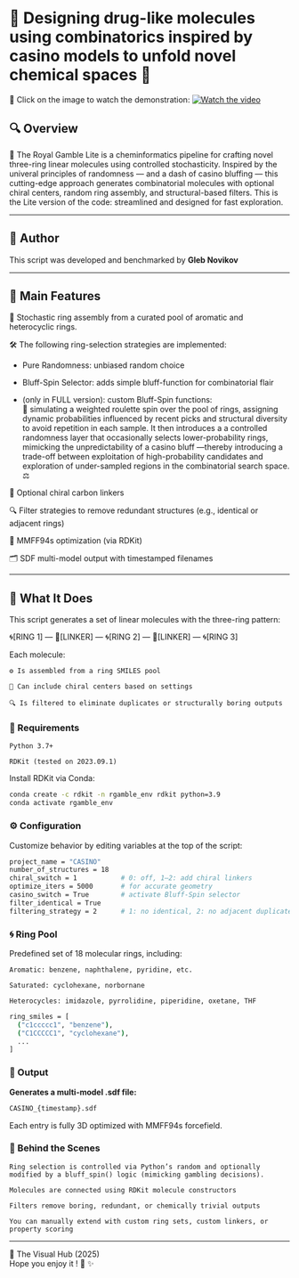 # 🎰 Designing drug-like molecules using combinatorics inspired by casino models to unfold novel chemical spaces 💊  

🎥 Click on the image to watch the demonstration:
[![Watch the video](https://img.youtube.com/vi/gc762D6thsg/maxresdefault.jpg)](https://www.youtube.com/watch?v=gc762D6thsg)

##  🔍 Overview 
🎲 The Royal Gamble Lite is a cheminformatics pipeline for crafting novel three-ring linear molecules using controlled stochasticity. Inspired by the univeral principles of randomness — and a dash of casino bluffing — this cutting-edge approach generates combinatorial molecules with optional chiral centers, random ring assembly, and structural-based filters. This is the Lite version of the code: streamlined and designed for fast exploration.

---

## 👤 Author

This script was developed and benchmarked by **Gleb Novikov**

---

## 🚀 Main Features

🎲 Stochastic ring assembly from a curated pool of aromatic and heterocyclic rings.

🛠️ The following ring-selection strategies are implemented:

-  Pure Randomness: unbiased random choice

-  Bluff-Spin Selector: adds simple bluff-function for combinatorial flair
    
-  (only in FULL version): custom Bluff-Spin functions:  
    🎰 simulating a weighted roulette spin over the pool of rings, assigning dynamic probabilities influenced by recent picks and structural diversity to avoid repetition in each sample. It then introduces a a controlled randomness layer that occasionally selects lower-probability rings, mimicking the unpredictability of a casino bluff —thereby introducing a trade-off between exploitation of high-probability candidates and exploration of under-sampled regions in the combinatorial search space. ⚖️ 

🔗 Optional chiral carbon linkers

🔍 Filter strategies to remove redundant structures (e.g., identical or adjacent rings)

🧲 MMFF94s optimization (via RDKit)

🗂️ SDF multi-model output with timestamped filenames

---


## 🧬 What It Does

This script generates a set of linear molecules with the three-ring pattern:

🌀[RING 1] — 🔗[LINKER] — 🌀[RING 2] — 🔗[LINKER] — 🌀[RING 3]

Each molecule:

    ⚙️ Is assembled from a ring SMILES pool

    🔀 Can include chiral centers based on settings

    🔍 Is filtered to eliminate duplicates or structurally boring outputs

### 🔧 Requirements

    Python 3.7+

    RDKit (tested on 2023.09.1)

Install RDKit via Conda:

```bash
conda create -c rdkit -n rgamble_env rdkit python=3.9
conda activate rgamble_env
```

### ⚙️ Configuration

Customize behavior by editing variables at the top of the script:

```bash
project_name = "CASINO"
number_of_structures = 18
chiral_switch = 1           # 0: off, 1–2: add chiral linkers
optimize_iters = 5000       # for accurate geometry
casino_switch = True        # activate Bluff-Spin selector
filter_identical = True
filtering_strategy = 2      # 1: no identical, 2: no adjacent duplicates, 3: all unique
```

### 🌀 Ring Pool

Predefined set of 18 molecular rings, including:

    Aromatic: benzene, naphthalene, pyridine, etc.

    Saturated: cyclohexane, norbornane

    Heterocycles: imidazole, pyrrolidine, piperidine, oxetane, THF

```bash
ring_smiles = [
  ("c1ccccc1", "benzene"),
  ("C1CCCCC1", "cyclohexane"),
  ...
]
```

### 📂 Output

**Generates a multi-model .sdf file:**

```bash
CASINO_{timestamp}.sdf
```

Each entry is fully 3D optimized with MMFF94s forcefield.
###  🧠 Behind the Scenes

    Ring selection is controlled via Python’s random and optionally modified by a bluff_spin() logic (mimicking gambling decisions).

    Molecules are connected using RDKit molecule constructors

    Filters remove boring, redundant, or chemically trivial outputs

    You can manually extend with custom ring sets, custom linkers, or property scoring

---
👤 The Visual Hub (2025)  
Hope you enjoy it ! 🧡 ✨

